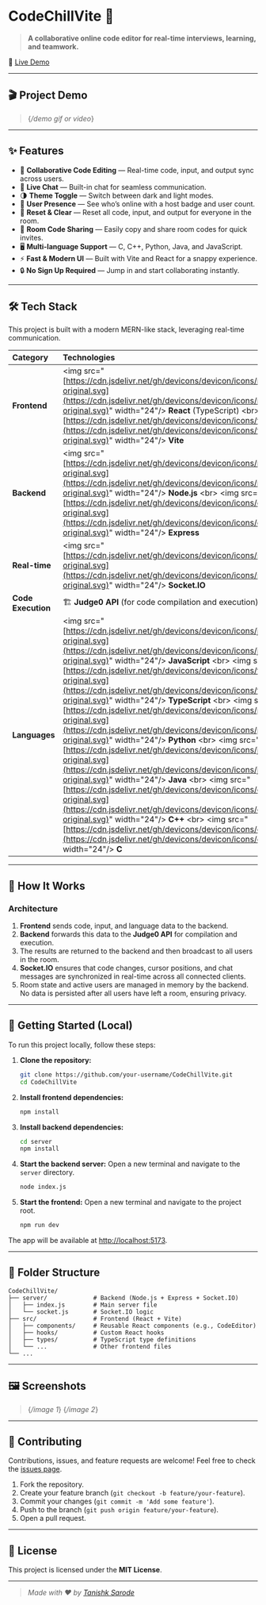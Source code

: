 # CodeChillVite 🚀

[](https://code-chill-vite.vercel.app)
[](https://opensource.org/licenses/MIT)

> **A collaborative online code editor for real-time interviews, learning, and teamwork.**

🔗 [Live Demo](https://code-chill-vite.vercel.app)

-----

## 🎬 Project Demo

> {*/demo gif or video*}

-----

## ✨ Features

  - 📝 **Collaborative Code Editing** — Real-time code, input, and output sync across users.
  - 💬 **Live Chat** — Built-in chat for seamless communication.
  - 🌗 **Theme Toggle** — Switch between dark and light modes.
  - 👥 **User Presence** — See who’s online with a host badge and user count.
  - 🧹 **Reset & Clear** — Reset all code, input, and output for everyone in the room.
  - 🔗 **Room Code Sharing** — Easily copy and share room codes for quick invites.
  - 🖥️ **Multi-language Support** — C, C++, Python, Java, and JavaScript.
  - ⚡ **Fast & Modern UI** — Built with Vite and React for a snappy experience.
  - 🔒 **No Sign Up Required** — Jump in and start collaborating instantly.

-----

## 🛠️ Tech Stack

This project is built with a modern MERN-like stack, leveraging real-time communication.

| Category | Technologies |
|:---|:---|
| **Frontend** | \<img src="[https://cdn.jsdelivr.net/gh/devicons/devicon/icons/react/react-original.svg](https://cdn.jsdelivr.net/gh/devicons/devicon/icons/react/react-original.svg)" width="24"/\> **React** (TypeScript) \<br\> \<img src="[https://cdn.jsdelivr.net/gh/devicons/devicon/icons/vite/vite-original.svg](https://cdn.jsdelivr.net/gh/devicons/devicon/icons/vite/vite-original.svg)" width="24"/\> **Vite** |
| **Backend** | \<img src="[https://cdn.jsdelivr.net/gh/devicons/devicon/icons/nodejs/nodejs-original.svg](https://cdn.jsdelivr.net/gh/devicons/devicon/icons/nodejs/nodejs-original.svg)" width="24"/\> **Node.js** \<br\> \<img src="[https://cdn.jsdelivr.net/gh/devicons/devicon/icons/express/express-original.svg](https://cdn.jsdelivr.net/gh/devicons/devicon/icons/express/express-original.svg)" width="24"/\> **Express** |
| **Real-time** | \<img src="[https://cdn.jsdelivr.net/gh/devicons/devicon/icons/socketio/socketio-original.svg](https://cdn.jsdelivr.net/gh/devicons/devicon/icons/socketio/socketio-original.svg)" width="24"/\> **Socket.IO** |
| **Code Execution** | 🏗️ **Judge0 API** (for code compilation and execution) |
| **Languages** | \<img src="[https://cdn.jsdelivr.net/gh/devicons/devicon/icons/javascript/javascript-original.svg](https://cdn.jsdelivr.net/gh/devicons/devicon/icons/javascript/javascript-original.svg)" width="24"/\> **JavaScript** \<br\> \<img src="[https://cdn.jsdelivr.net/gh/devicons/devicon/icons/typescript/typescript-original.svg](https://cdn.jsdelivr.net/gh/devicons/devicon/icons/typescript/typescript-original.svg)" width="24"/\> **TypeScript** \<br\> \<img src="[https://cdn.jsdelivr.net/gh/devicons/devicon/icons/python/python-original.svg](https://cdn.jsdelivr.net/gh/devicons/devicon/icons/python/python-original.svg)" width="24"/\> **Python** \<br\> \<img src="[https://cdn.jsdelivr.net/gh/devicons/devicon/icons/java/java-original.svg](https://cdn.jsdelivr.net/gh/devicons/devicon/icons/java/java-original.svg)" width="24"/\> **Java** \<br\> \<img src="[https://cdn.jsdelivr.net/gh/devicons/devicon/icons/cplusplus/cplusplus-original.svg](https://cdn.jsdelivr.net/gh/devicons/devicon/icons/cplusplus/cplusplus-original.svg)" width="24"/\> **C++** \<br\> \<img src="[https://cdn.jsdelivr.net/gh/devicons/devicon/icons/c/c-original.svg](https://cdn.jsdelivr.net/gh/devicons/devicon/icons/c/c-original.svg)" width="24"/\> **C** |

-----

## 🧠 How It Works

### Architecture

1.  **Frontend** sends code, input, and language data to the backend.
2.  **Backend** forwards this data to the **Judge0 API** for compilation and execution.
3.  The results are returned to the backend and then broadcast to all users in the room.
4.  **Socket.IO** ensures that code changes, cursor positions, and chat messages are synchronized in real-time across all connected clients.
5.  Room state and active users are managed in memory by the backend. No data is persisted after all users have left a room, ensuring privacy.

-----

## 🚀 Getting Started (Local)

To run this project locally, follow these steps:

1.  **Clone the repository:**

    ```bash
    git clone https://github.com/your-username/CodeChillVite.git
    cd CodeChillVite
    ```

2.  **Install frontend dependencies:**

    ```bash
    npm install
    ```

3.  **Install backend dependencies:**

    ```bash
    cd server
    npm install
    ```

4.  **Start the backend server:**
    Open a new terminal and navigate to the `server` directory.

    ```bash
    node index.js
    ```

5.  **Start the frontend:**
    Open a new terminal and navigate to the project root.

    ```bash
    npm run dev
    ```

The app will be available at [http://localhost:5173](https://www.google.com/search?q=http://localhost:5173).

-----

## 📁 Folder Structure

```
CodeChillVite/
├── server/             # Backend (Node.js + Express + Socket.IO)
│   ├── index.js        # Main server file
│   └── socket.js       # Socket.IO logic
├── src/                # Frontend (React + Vite)
│   ├── components/     # Reusable React components (e.g., CodeEditor)
│   ├── hooks/          # Custom React hooks
│   ├── types/          # TypeScript type definitions
│   └── ...             # Other frontend files
└── ...
```

-----

## 🖼️ Screenshots

> {*/image 1*}
> {*/image 2*}

-----

## 🤝 Contributing

Contributions, issues, and feature requests are welcome\! Feel free to check the [issues page](https://www.google.com/search?q=https://github.com/your-username/CodeChillVite/issues).

1.  Fork the repository.
2.  Create your feature branch (`git checkout -b feature/your-feature`).
3.  Commit your changes (`git commit -m 'Add some feature'`).
4.  Push to the branch (`git push origin feature/your-feature`).
5.  Open a pull request.

-----

## 📄 License

This project is licensed under the **MIT License**.

-----

> *Made with ❤️ by [Tanishk Sarode](https://www.linkedin.com/in/tanishk-sarode/)*
